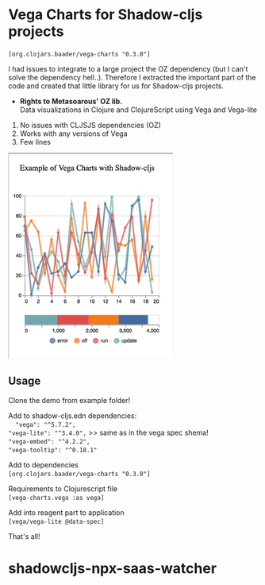 # Vega Charts for Shadow-cljs projects

`[org.clojars.baader/vega-charts "0.3.0"]`

I had issues to integrate to a large project the OZ dependency (but I can't solve the dependency hell..). 
Therefore I extracted the important part of the code and created that little library for us for Shadow-cljs projects.
* **Rights to Metasoarous' OZ lib.** <BR> Data visualizations in Clojure and ClojureScript using Vega and Vega-lite

1. No issues with CLJSJS dependencies (OZ)
2. Works with any versions of Vega
3. Few lines 

![Vega Charts in Shadow-cljs](vega-charts.gif)

## Usage
Clone the demo from example folder!

Add to shadow-cljs.edn dependencies: <BR>
 `  "vega": "^5.7.2",`<BR>
    `"vega-lite": "^3.4.0",` >> same as in the vega spec shema!<BR>
    `"vega-embed": "^4.2.2",`<BR>
    `"vega-tooltip": "^0.18.1"` <BR>


Add to dependencies
<BR>
`[org.clojars.baader/vega-charts "0.3.0"]`

Requirements to Clojurescript file<BR>
`[vega-charts.vega :as vega]`

Add into reagent part to application<BR>
`[vega/vega-lite @data-spec]`

That's all!




# shadowcljs-npx-saas-watcher

